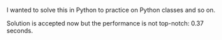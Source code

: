 I wanted to solve this in Python to practice on Python classes and so on.

Solution is accepted now but the performance is not top-notch: 0.37 seconds.